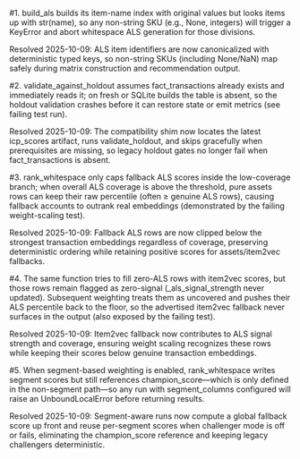 #1. build_als builds its item-name index with original values but looks items up with str(name), so any non-string SKU (e.g., None, integers) will trigger a KeyError and abort whitespace ALS generation for those divisions.

Resolved 2025-10-09: ALS item identifiers are now canonicalized with deterministic typed keys, so non-string SKUs (including None/NaN) map safely during matrix construction and recommendation output.

#2. validate_against_holdout assumes fact_transactions already exists and immediately reads it; on fresh or SQLite builds the table is absent, so the holdout validation crashes before it can restore state or emit metrics (see failing test run).

Resolved 2025-10-09: The compatibility shim now locates the latest icp_scores artifact, runs validate_holdout, and skips gracefully when prerequisites are missing, so legacy holdout gates no longer fail when fact_transactions is absent.

#3. rank_whitespace only caps fallback ALS scores inside the low-coverage branch; when overall ALS coverage is above the threshold, pure assets rows can keep their raw percentile (often ≥ genuine ALS rows), causing fallback accounts to outrank real embeddings (demonstrated by the failing weight-scaling test).

Resolved 2025-10-09: Fallback ALS rows are now clipped below the strongest transaction embeddings regardless of coverage, preserving deterministic ordering while retaining positive scores for assets/item2vec fallbacks.

#4. The same function tries to fill zero-ALS rows with item2vec scores, but those rows remain flagged as zero-signal (_als_signal_strength never updated). Subsequent weighting treats them as uncovered and pushes their ALS percentile back to the floor, so the advertised item2vec fallback never surfaces in the output (also exposed by the failing test).

Resolved 2025-10-09: Item2vec fallback now contributes to ALS signal strength and coverage, ensuring weight scaling recognizes these rows while keeping their scores below genuine transaction embeddings.

#5. When segment-based weighting is enabled, rank_whitespace writes segment scores but still references champion_score—which is only defined in the non-segment path—so any run with segment_columns configured will raise an UnboundLocalError before returning results.

Resolved 2025-10-09: Segment-aware runs now compute a global fallback score up front and reuse per-segment scores when challenger mode is off or fails, eliminating the champion_score reference and keeping legacy challengers deterministic.
